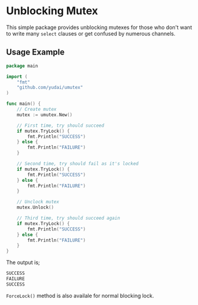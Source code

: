 # Unblocking Mutex

This simple package provides unblocking mutexes for those who don't want to write many `select` clauses or get confused by numerous channels.

## Usage Example

```go
package main

import (
	"fmt"
	"github.com/yudai/umutex"
)

func main() {
	// Create mutex
	mutex := umutex.New()

	// First time, try should succeed
	if mutex.TryLock() {
		fmt.Println("SUCCESS")
	} else {
		fmt.Println("FAILURE")
	}

	// Second time, try should fail as it's locked
	if mutex.TryLock() {
		fmt.Println("SUCCESS")
	} else {
		fmt.Println("FAILURE")
	}

	// Unclock mutex
	mutex.Unlock()

	// Third time, try should succeed again
	if mutex.TryLock() {
		fmt.Println("SUCCESS")
	} else {
		fmt.Println("FAILURE")
	}
}
```

The output is;

```sh
SUCCESS
FAILURE
SUCCESS
```

`ForceLock()` method is also availale for normal blocking lock.
